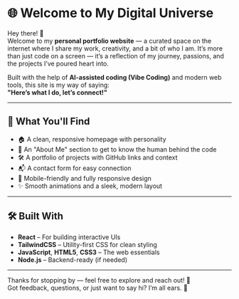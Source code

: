 # 🌐 Welcome to My Digital Universe

Hey there! 👋  
Welcome to my **personal portfolio website** — a curated space on the internet where I share my work, creativity, and a bit of who I am. It’s more than just code on a screen — it’s a reflection of my journey, passions, and the projects I’ve poured heart into.

Built with the help of **AI-assisted coding (Vibe Coding)** and modern web tools, this site is my way of saying:  
**"Here’s what I do, let’s connect!"**

---

## 🚀 What You'll Find

- 🏠 A clean, responsive homepage with personality  
- 👤 An "About Me" section to get to know the human behind the code  
- 🛠️ A portfolio of projects with GitHub links and context  
- 📬 A contact form for easy connection  
- 📱 Mobile-friendly and fully responsive design  
- ✨ Smooth animations and a sleek, modern layout  

---

## 🛠️ Built With

- **React** – For building interactive UIs  
- **TailwindCSS** – Utility-first CSS for clean styling  
- **JavaScript**, **HTML5**, **CSS3** – The web essentials  
- **Node.js** – Backend-ready (if needed)  

---

Thanks for stopping by — feel free to explore and reach out! 🚀  
Got feedback, questions, or just want to say hi? I’m all ears. 💬
